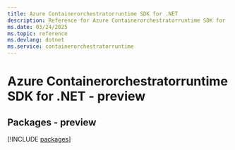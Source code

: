 ```yaml
---
title: Azure Containerorchestratorruntime SDK for .NET
description: Reference for Azure Containerorchestratorruntime SDK for .NET
ms.date: 03/24/2025
ms.topic: reference
ms.devlang: dotnet
ms.service: containerorchestratorruntime
---
```

# Azure Containerorchestratorruntime SDK for .NET - preview
## Packages - preview
[!INCLUDE [packages](containerorchestratorruntime-index.md)]